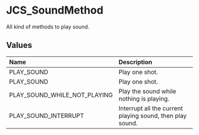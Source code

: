 # JCS_SoundMethod

All kind of methods to play sound.

## Values

| Name | Description |
|:---|:---|
|PLAY_SOUND|Play one shot.|
|PLAY_SOUND|Play one shot.|
|PLAY_SOUND_WHILE_NOT_PLAYING|Play the sound while nothing is playing.|
|PLAY_SOUND_INTERRUPT|Interrupt all the current playing sound, then play sound.|
